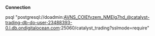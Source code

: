 

**Connection**

psql "postgresql://doadmin:AVNS_COlEfvzem_NMElg7hd_@catalyst-trading-db-do-user-23488393-0.l.db.ondigitalocean.com:25060/catalyst_trading?sslmode=require"